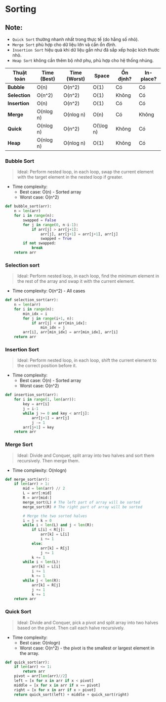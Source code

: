 # Sorting

## Note:

-   `Quick Sort` thường nhanh nhất trong thực tế (do hằng số nhỏ).
-   `Merge Sort` phù hợp cho dữ liệu lớn và cần ổn định.
-   `Insertion Sort` hiệu quả khi dữ liệu gần như đã sắp xếp hoặc kích thước nhỏ.
-   `Heap Sort` không cần thêm bộ nhớ phụ, phù hợp cho hệ thống nhúng.

| Thuật toán    | Time (Best) | Time (Worst) | Space     | Ổn định? | In-place? |
| ------------- | ----------- | ------------ | --------- | -------- | --------- |
| **Bubble**    | O(n)        | O(n^2)       | O(1)      | Có       | Có        |
| **Selection** | O(n^2)      | O(n^2)       | O(1)      | Không    | Có        |
| **Insertion** | O(n)        | O(n^2)       | O(1)      | Có       | Có        |
| **Merge**     | O(nlog n)   | O(nlog n)    | O(n)      | Có       | Không     |
| **Quick**     | O(nlog n)   | O(n^2)       | O(\log n) | Không    | Có        |
| **Heap**      | O(nlog n)   | O(nlog n)    | O(1)      | Không    | Có        |

### Bubble Sort

> Ideal: Perform nested loop, in each loop, swap the current element with the target element in the nested loop if greater.

-   Time complexity:
    -   Best case: O(n) - Sorted array
    -   Worst case: O(n^2)

```python
def bubble_sort(arr):
    n = len(arr)
    for i in range(n):
        swapped = False
        for j in range(0, n-i-1):
            if arr[j] > arr[j+1]:
                arr[j], arr[j+1] = arr[j+1], arr[j]
                swapped = True
        if not swapped:
            break
    return arr

```

### Selection sort

> Ideal: Perform nested loop, in each loop, find the minimum element in the rest of the array and swap it with the current element.

-   Time complexity: O(n^2) - All cases

```python
def selection_sort(arr):
    n = len(arr)
    for i in range(n):
        min_idx = i
        for j in range(i+1, n):
            if arr[j] < arr[min_idx]:
                min_idx = j
        arr[i], arr[min_idx] = arr[min_idx], arr[i]
    return arr

```

### Insertion Sort

> Ideal: Perform nested loop, in each loop, shift the current element to the correct position before it.

-   Time complexity:
    -   Best case: O(n) - Sorted array
    -   Worst case: O(n^2)

```python
def insertion_sort(arr):
    for i in range(1, len(arr)):
        key = arr[i]
        j = i-1
        while j >= 0 and key < arr[j]:
            arr[j+1] = arr[j]
            j -= 1
        arr[j+1] = key
    return arr
```

### Merge Sort

> Ideal: Divide and Conquer, split array into two halves and sort them recursively. Then merge them.

-   Time complexity: O(nlogn)

```python
def merge_sort(arr):
    if len(arr) > 1:
        mid = len(arr) // 2
        L = arr[:mid]
        R = arr[mid:]
        merge_sort(L) # The left part of array will be sorted
        merge_sort(R) # The right part of array will be sorted

        # Merge the two sorted halves
        i = j = k = 0
        while i < len(L) and j < len(R):
            if L[i] < R[j]:
                arr[k] = L[i]
                i += 1
            else:
                arr[k] = R[j]
                j += 1
            k += 1
        while i < len(L):
            arr[k] = L[i]
            i += 1
            k += 1
        while j < len(R):
            arr[k] = R[j]
            j += 1
            k += 1
    return arr

```

### Quick Sort

> Ideal: Divide and Conquer, pick a pivot and split array into two halves based on the pivot. Then call each halve recursively.

-   Time complexity:
    -   Best case: O(nlogn)
    -   Worst case: O(n^2) - the pivot is the smallest or largest element in the array.

```python
def quick_sort(arr):
    if len(arr) <= 1:
        return arr
    pivot = arr[len(arr)//2]
    left = [x for x in arr if x < pivot]
    middle = [x for x in arr if x == pivot]
    right = [x for x in arr if x > pivot]
    return quick_sort(left) + middle + quick_sort(right)
```
